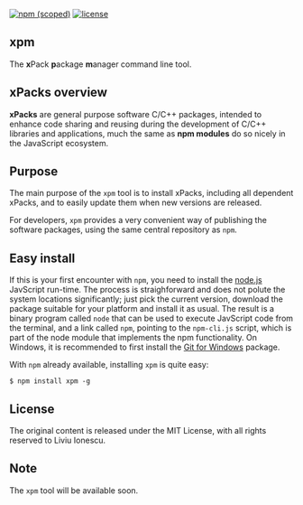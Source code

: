 [![npm (scoped)](https://img.shields.io/npm/v/xpm.svg)](https://www.npmjs.com/package/xpm) [![license](https://img.shields.io/github/license/xpack/xpm-js.svg)](https://github.com/xpack/xpm-js/blob/master/LICENSE)

## xpm

The **x**Pack **p**ackage **m**anager command line tool.

## xPacks overview

**xPacks** are general purpose software C/C++ packages, intended to enhance code sharing and reusing during the development of C/C++ libraries and applications, much the same as **npm modules** do so nicely in the JavaScript ecosystem.

## Purpose

The main purpose of the `xpm` tool is to install xPacks, including all dependent xPacks, and to easily update them when new versions are released.

For developers, `xpm` provides a very convenient way of publishing the software packages, using the same central repository as `npm`.

## Easy install

If this is your first encounter with `npm`, you need to install the [node.js](https://nodejs.org/) JavScript run-time. The process is straighforward and does not polute the system locations significantly; just pick the current version, download the package suitable for your platform and install it as usual. The result is a binary program called `node` that can be used to execute JavScript code from the terminal, and a link called `npm`, pointing to the `npm-cli.js` script, which is part of the node module that implements the npm functionality. On Windows, it is recommended to first install the [Git for Windows](https://git-scm.com/download/win) package.

With `npm` already available, installing `xpm` is quite easy:

```
$ npm install xpm -g
```

## License

The original content is released under the MIT License, with
all rights reserved to Liviu Ionescu.

## Note

The `xpm` tool will be available soon.

